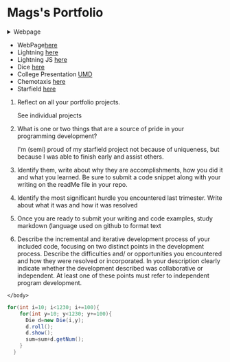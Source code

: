 # Mags's Portfolio

<details>
<summary>Webpage</summary>
<br>
* WebPage[here](https://nmags7.github.io/testWeb/NickMags/NickMagnuson.html)
</details>

* WebPage[here](https://nmags7.github.io/testWeb/NickMags/NickMagnuson.html)
* Lightning [here](https://nmags7.github.io/lightning2/)
* Lightning JS [here](https://nmags7.github.io/LightningJS/magsJS/)
* Dice [here](https://nmags7.github.io/dice3/)
* College Presentation [UMD](https://nmags7.github.io/testWeb/NickMags/umd.html)
* Chemotaxis [here](https://nmags7.github.io/chemotaxis4/magsJS/)
* Starfield [here](https://nmags7.github.io/starfield5)



<body>
<ol>
  <li>Reflect on all your portfolio projects. </li>
  <p>See individual projects</p>
  <li> What is one or two things that are a source of pride in your programming development? </li>
  <p>I'm (semi) proud of my starfield project not because of uniqueness, but because I was able to finish early and assist others.</p>
  <li>Identify them, write about why they are accomplishments, how you did it and what you learned.  Be sure to submit a code snippet along with your writing on the readMe file in your repo.</li>
  <p></p>
    <li>Identify the most significant hurdle you encountered last trimester.  Write about what it was and how it was resolved </li>
    <p></p>

 <li>Once you are ready to submit your writing and code examples, study markdown (language used on github to format text </li>
      <p></p>

<li>Describe the incremental and iterative development process of your included code, focusing on two distinct points in the development process. Describe the difficulties and/ or opportunities you encountered and how they were resolved or incorporated. In your description clearly indicate whether the development described was collaborative or independent. At least one of these points must refer to independent program development.</li>
  <p></p>

</ol>

    </body>

```Java
for(int i=10; i<1230; i+=100){
    for(int y=10; y<1230; y+=100){
      Die d=new Die(i,y);
      d.roll();
      d.show();
      sum=sum+d.getNum();
    }
  }
```

